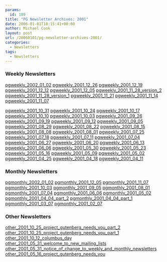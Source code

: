 ```yaml
---
params:
  id: 189
title: "PG Newsletter Archives: 2001"
date: 2006-01-01T18:15:41+00:00
author: Michael Cook
layout: post
url: /20060101/pg-newsletter-archives-2001/
categories:
  - Newsletters
tags:
  - Newsletters
---
```

### Weekly Newsletters

<a href="/nl_archives/2001/pgweekly_2002_01_02.txt" target="new">pgweekly_2002_01_02</a>
<a href="/nl_archives/2001/pgweekly_2001_12_26.txt" target="new">pgweekly_2001_12_26</a>
<a href="/nl_archives/2001/pgweekly_2001_12_19.txt" target="new">pgweekly_2001_12_19</a>
<a href="/nl_archives/2001/pgweekly_2001_12_12.txt" target="new">pgweekly_2001_12_12</a>
<a href="/nl_archives/2001/pgweekly_2001_12_05.txt" target="new">pgweekly_2001_12_05</a>
<a href="/nl_archives/2001/pgweekly_2001_11_28_version_2.txt" target="new">pgweekly_2001_11_28_version_2</a>
<a href="/nl_archives/2001/pgweekly_2001_11_28_version_1.txt" target="new">pgweekly_2001_11_28_version_1</a>
<a href="/nl_archives/2001/pgweekly_2001_11_21.txt" target="new">pgweekly_2001_11_21</a>
<a href="/nl_archives/2001/pgweekly_2001_11_14.txt" target="new">pgweekly_2001_11_14</a>
<a href="/nl_archives/2001/pgweekly_2001_11_07.txt" target="new">pgweekly_2001_11_07</a>

<!--more-->


<a href="/nl_archives/2001/pgweekly_2001_10_31.txt" target="new">pgweekly_2001_10_31</a>
<a href="/nl_archives/2001/pgweekly_2001_10_24.txt" target="new">pgweekly_2001_10_24</a>
<a href="/nl_archives/2001/pgweekly_2001_10_17.txt" target="new">pgweekly_2001_10_17</a>
<a href="/nl_archives/2001/pgweekly_2001_10_10.txt" target="new">pgweekly_2001_10_10</a>
<a href="/nl_archives/2001/pgweekly_2001_10_03.txt" target="new">pgweekly_2001_10_03</a>
<a href="/nl_archives/2001/pgweekly_2001_09_26.txt" target="new">pgweekly_2001_09_26</a>
<a href="/nl_archives/2001/pgweekly_2001_09_19.txt" target="new">pgweekly_2001_09_19</a>
<a href="/nl_archives/2001/pgweekly_2001_09_12.txt" target="new">pgweekly_2001_09_12</a>
<a href="/nl_archives/2001/pgweekly_2001_09_05.txt" target="new">pgweekly_2001_09_05</a>
<a href="/nl_archives/2001/pgweekly_2001_08_29.txt" target="new">pgweekly_2001_08_29</a>
<a href="/nl_archives/2001/pgweekly_2001_08_22.txt" target="new">pgweekly_2001_08_22</a>
<a href="/nl_archives/2001/pgweekly_2001_08_15.txt" target="new">pgweekly_2001_08_15</a>
<a href="/nl_archives/2001/pgweekly_2001_08_08.txt" target="new">pgweekly_2001_08_08</a>
<a href="/nl_archives/2001/pgweekly_2001_08_01.txt" target="new">pgweekly_2001_08_01</a>
<a href="/nl_archives/2001/pgweekly_2001_07_25.txt" target="new">pgweekly_2001_07_25</a>
<a href="/nl_archives/2001/pgweekly_2001_07_18.txt" target="new">pgweekly_2001_07_18</a>
<a href="/nl_archives/2001/pgweekly_2001_07_11.txt" target="new">pgweekly_2001_07_11</a>
<a href="/nl_archives/2001/pgweekly_2001_07_04.txt" target="new">pgweekly_2001_07_04</a>
<a href="/nl_archives/2001/pgweekly_2001_06_27.txt" target="new">pgweekly_2001_06_27</a>
<a href="/nl_archives/2001/pgweekly_2001_06_20.txt" target="new">pgweekly_2001_06_20</a>
<a href="/nl_archives/2001/pgweekly_2001_06_13.txt" target="new">pgweekly_2001_06_13</a>
<a href="/nl_archives/2001/pgweekly_2001_06_06.txt" target="new">pgweekly_2001_06_06</a>
<a href="/nl_archives/2001/pgweekly_2001_05_30.txt" target="new">pgweekly_2001_05_30</a>
<a href="/nl_archives/2001/pgweekly_2001_05_23.txt" target="new">pgweekly_2001_05_23</a>
<a href="/nl_archives/2001/pgweekly_2001_05_16.txt" target="new">pgweekly_2001_05_16</a>
<a href="/nl_archives/2001/pgweekly_2001_05_09.txt" target="new">pgweekly_2001_05_09</a>
<a href="/nl_archives/2001/pgweekly_2001_05_02.txt" target="new">pgweekly_2001_05_02</a>
<a href="/nl_archives/2001/pgweekly_2001_04_25.txt" target="new">pgweekly_2001_04_25</a>
<a href="/nl_archives/2001/pgweekly_2001_04_18.txt" target="new">pgweekly_2001_04_18</a>
<a href="/nl_archives/2001/pgweekly_2001_04_11.txt" target="new">pgweekly_2001_04_11</a>

### Monthly Newsletters

<a href="/nl_archives/2001/pgmonthly_2002_01_02.txt" target="new">pgmonthly_2002_01_02</a>
<a href="/nl_archives/2001/pgmonthly_2001_12_05.txt" target="new">pgmonthly_2001_12_05</a>
<a href="/nl_archives/2001/pgmonthly_2001_11_07.txt" target="new">pgmonthly_2001_11_07</a>
<a href="/nl_archives/2001/pgmonthly_2001_10_03.txt" target="new">pgmonthly_2001_10_03</a>
<a href="/nl_archives/2001/pgmonthly_2001_09_05.txt" target="new">pgmonthly_2001_09_05</a>
<a href="/nl_archives/2001/pgmonthly_2001_08_01.txt" target="new">pgmonthly_2001_08_01</a>
<a href="/nl_archives/2001/pgmonthly_2001_07_04.txt" target="new">pgmonthly_2001_07_04</a>
<a href="/nl_archives/2001/pgmonthly_2001_06_06.txt" target="new">pgmonthly_2001_06_06</a>
<a href="/nl_archives/2001/pgmonthly_2001_05_02.txt" target="new">pgmonthly_2001_05_02</a>
<a href="/nl_archives/2001/pgmonthly_2001_04_04_part_2.txt" target="new">pgmonthly_2001_04_04_part_2</a>
<a href="/nl_archives/2001/pgmonthly_2001_04_04_part_1.txt" target="new">pgmonthly_2001_04_04_part_1</a>
<a href="/nl_archives/2001/pgmonthly_2001_03_07.txt" target="new">pgmonthly_2001_03_07</a>
<a href="/nl_archives/2001/pgmonthly_2001_02_07.txt" target="new">pgmonthly_2001_02_07</a>

### Other Newsletters

<a href="/nl_archives/2001/other_2001_10_25_project_gutenberg_needs_you_part_2.txt" target="new">other_2001_10_25_project_gutenberg_needs_you_part_2</a>
<a href="/nl_archives/2001/other_2001_10_25_project_gutenberg_needs_you_part_1.txt" target="new">other_2001_10_25_project_gutenberg_needs_you_part_1</a>
<a href="/nl_archives/2001/other_2001_10_12_columbus_day.txt" target="new">other_2001_10_12_columbus_day</a>
<a href="/nl_archives/2001/other_2001_05_31_welcome_to_new_mailing_lists.txt" target="new">other_2001_05_31_welcome_to_new_mailing_lists</a>
<a href="/nl_archives/2001/other_2001_05_31_notice_of_change_to_weekly_and_monthly_newsletters.txt" target="new">other_2001_05_31_notice_of_change_to_weekly_and_monthly_newsletters</a>
<a href="/nl_archives/2001/other_2001_05_16_project_gutenberg_needs_you.txt" target="new">other_2001_05_16_project_gutenberg_needs_you</a>
